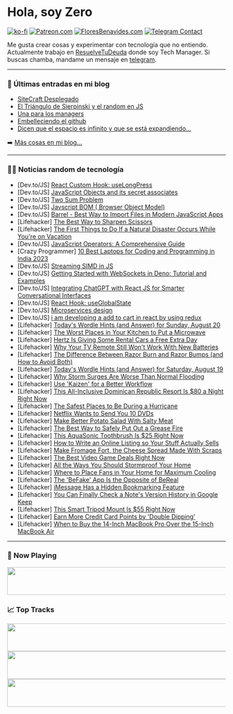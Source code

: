 # Hola, soy Zero

[![ko-fi](https://ko-fi.com/img/githubbutton_sm.svg)](https://ko-fi.com/J3J4N0LUK)
[![Patreon.com](https://img.shields.io/endpoint.svg?url=https%3A%2F%2Fshieldsio-patreon.vercel.app%2Fapi%3Fusername%3Dzerodragon%26type%3Dpatrons&style=for-the-badge)](https://patreon.com/zerodragon)
[![FloresBenavides.com](https://img.shields.io/website?down_message=oops&label=MiBlog&style=for-the-badge&up_message=online&url=https%3A%2F%2Ffloresbenavides.com)](https://floresbenavides.com)
[![Telegram Contact](https://img.shields.io/badge/escr%C3%ADbeme-ZeroDragon-%2326A5E4?style=for-the-badge&logo=telegram)](https://t.me/zerodragon)

Me gusta crear cosas y experimentar con tecnología que no entiendo.
Actualmente trabajo en [ResuelveTuDeuda](http://github.com/resuelve) donde soy Tech Manager.
Si buscas chamba, mandame un mensaje en [telegram](https://t.me/zerodragon).

---

### 📕 Últimas entradas en mi blog
<!-- BLOG-POST-LIST:START -->
- [SiteCraft Desplegado](https://floresbenavides.com/sitecraft-desplegado/)
- [El Triángulo de Sierpinski y el random en JS](https://floresbenavides.com/el-triangulo-de-sierpinski-y-el-random-en-js/)
- [Una para los managers](https://floresbenavides.com/una-para-los-managers/)
- [Embelleciendo el github](https://floresbenavides.com/embelleciendo-el-github/)
- [Dicen que el espacio es infinito y que se está expandiendo…](https://floresbenavides.com/dicen-que-el-espacio-es-infinito-y-que-se-esta-expandiendo/)
<!-- BLOG-POST-LIST:END -->

➡️ [Más cosas en mi blog...](https://floresbenavides.com)

---

### 👨‍💻 Noticias random de tecnología
<!-- TECH-POSTS:START -->
- [Dev.to/JS] [React Custom Hook: useLongPress](https://dev.to/sergeyleschev/react-custom-hook-uselongpress-5c0j)
- [Dev.to/JS] [JavaScript Objects and its secret associates](https://dev.to/ms_74/javascript-objects-and-its-secret-associates-3bi2)
- [Dev.to/JS] [Two Sum Problem](https://dev.to/apatel-ai/two-sum-problem-2p0l)
- [Dev.to/JS] [Javscript BOM &lpar; Browser Object Model&rpar;](https://dev.to/syedmuhammadaliraza/javscript-dom-browser-object-model-5c6l)
- [Dev.to/JS] [Barrel - Best Way to Import Files in Modern JavaScript Apps](https://dev.to/akdevcraft/barrel-best-way-to-import-files-in-modern-javascript-apps-3592)
- [Lifehacker] [The Best Way to Sharpen Scissors](https://lifehacker.com/the-best-way-to-sharpen-scissors-1850750372)
- [Lifehacker] [The First Things to Do If a Natural Disaster Occurs While You&#39;re on Vacation](https://lifehacker.com/the-first-things-to-do-if-a-natural-disaster-occurs-whi-1850750329)
- [Dev.to/JS] [JavaScript Operators: A Comprehensive Guide](https://dev.to/arsalanmee/javascript-operators-a-comprehensive-guide-592l)
- [Crazy Programmer] [10 Best Laptops for Coding and Programming in India 2023](https://www.thecrazyprogrammer.com/2023/08/best-laptop-for-programming.html)
- [Dev.to/JS] [Streaming SIMD in JS](https://dev.to/tracygjg/streaming-simd-in-js-okj)
- [Dev.to/JS] [Getting Started with WebSockets in Deno: Tutorial and Examples](https://dev.to/franciscomendes10866/getting-started-with-websockets-in-deno-tutorial-and-examples-4e5i)
- [Dev.to/JS] [Integrating ChatGPT with React JS for Smarter Conversational Interfaces](https://dev.to/devashishmamgain/integrating-chatgpt-with-react-js-for-smarter-conversational-interfaces-32k0)
- [Dev.to/JS] [React Hook: useGlobalState](https://dev.to/perssondennis/react-hook-useglobalstate-3c9b)
- [Dev.to/JS] [Microservices design](https://dev.to/aws-builders/microservices-design-e6e)
- [Dev.to/JS] [i am developing a add to cart in react by using redux](https://dev.to/ahmad1834/i-am-developing-a-add-to-cart-in-react-by-using-redux-515c)
- [Lifehacker] [Today&#39;s Wordle Hints &lpar;and Answer&rpar; for Sunday, August 20](https://lifehacker.com/wordle-answer-today-august-20-2023-1850755125)
- [Lifehacker] [The Worst Places in Your Kitchen to Put a Microwave](https://lifehacker.com/the-worst-places-in-your-kitchen-to-put-a-microwave-1850750424)
- [Lifehacker] [Hertz Is Giving Some Rental Cars a Free Extra Day](https://lifehacker.com/hertz-is-giving-some-rental-cars-a-free-extra-day-1850750263)
- [Lifehacker] [Why Your TV Remote Still Won&#39;t Work With New Batteries](https://lifehacker.com/why-your-tv-remote-still-wont-work-with-new-batteries-1850750442)
- [Lifehacker] [The Difference Between Razor Burn and Razor Bumps &lpar;and How to Avoid Both&rpar;](https://lifehacker.com/the-difference-between-razor-burn-and-razor-bumps-and-1850750449)
- [Lifehacker] [Today&#39;s Wordle Hints &lpar;and Answer&rpar; for Saturday, August 19](https://lifehacker.com/wordle-answer-today-august-19-2023-1850751486)
- [Lifehacker] [Why Storm Surges Are Worse Than Normal Flooding](https://lifehacker.com/why-storm-surges-are-such-a-big-deal-1829033220)
- [Lifehacker] [Use &#39;Kaizen&#39; for a Better Workflow](https://lifehacker.com/use-kaizen-for-a-better-workflow-1850752103)
- [Lifehacker] [This All-Inclusive Dominican Republic Resort Is $80 a Night Right Now](https://lifehacker.com/this-all-inclusive-dominican-republic-resort-is-80-a-n-1850752905)
- [Lifehacker] [The Safest Places to Be During a Hurricane](https://lifehacker.com/how-to-stay-safe-during-a-hurricane-1798391969)
- [Lifehacker] [Netflix Wants to Send You 10 DVDs](https://lifehacker.com/netflix-wants-to-send-you-10-dvds-1850752439)
- [Lifehacker] [Make Better Potato Salad With Salty Meat](https://lifehacker.com/make-better-potato-salad-with-salty-meat-1850752466)
- [Lifehacker] [The Best Way to Safely Put Out a Grease Fire](https://lifehacker.com/whats-the-best-way-to-safely-put-out-a-grease-fire-1002810379)
- [Lifehacker] [This AquaSonic Toothbrush Is $25 Right Now](https://lifehacker.com/this-aquasonic-toothbrush-is-25-right-now-1850743710)
- [Lifehacker] [How to Write an Online Listing so Your Stuff Actually Sells](https://lifehacker.com/how-to-write-an-online-listing-so-your-stuff-actually-s-1850751636)
- [Lifehacker] [Make Fromage Fort, the Cheese Spread Made With Scraps](https://lifehacker.com/fromage-fort-is-an-amazing-spread-made-from-cheese-plat-1821052207)
- [Lifehacker] [The Best Video Game Deals Right Now](https://lifehacker.com/best-video-game-deals-1850752341)
- [Lifehacker] [All the Ways You Should Stormproof Your Home](https://lifehacker.com/all-the-ways-you-should-stormproof-your-home-1850752104)
- [Lifehacker] [Where to Place Fans in Your Home for Maximum Cooling](https://lifehacker.com/where-to-place-fans-in-your-home-for-maximum-cooling-1849338791)
- [Lifehacker] [The &#39;BeFake&#39; App Is the Opposite of BeReal](https://lifehacker.com/the-befake-app-is-the-opposite-of-bereal-1850751838)
- [Lifehacker] [iMessage Has a Hidden Bookmarking Feature](https://lifehacker.com/imessage-has-a-hidden-bookmarking-feature-1850751945)
- [Lifehacker] [You Can Finally Check a Note&#39;s Version History in Google Keep](https://lifehacker.com/you-can-finally-check-a-notes-version-history-in-google-1850751873)
- [Lifehacker] [This Smart Tripod Mount Is $55 Right Now](https://lifehacker.com/this-smart-tripod-mount-is-55-right-now-1850743546)
- [Lifehacker] [Earn More Credit Card Points by &#39;Double Dipping&#39;](https://lifehacker.com/earn-more-credit-card-points-by-double-dipping-1850751559)
- [Lifehacker] [When to Buy the 14-Inch MacBook Pro Over the 15-Inch MacBook Air](https://lifehacker.com/when-to-buy-the-14-inch-macbook-pro-over-the-15-inch-ma-1850746532)<!-- TECH-POSTS:END -->

---

### 🎵 Now Playing
<a href="https://spotify-now-playing-dun.vercel.app/now-playing?open"><img src="https://spotify-now-playing-dun.vercel.app/now-playing" width="540" height="64"></a>

### 📈 Top Tracks
<a href="https://spotify-now-playing-dun.vercel.app/top-tracks?i=1&open"><img src="https://spotify-now-playing-dun.vercel.app/top-tracks?i=1" width="540" height="64"></a>
<a href="https://spotify-now-playing-dun.vercel.app/top-tracks?i=2&open"><img src="https://spotify-now-playing-dun.vercel.app/top-tracks?i=2" width="540" height="64"></a>
<a href="https://spotify-now-playing-dun.vercel.app/top-tracks?i=3&open"><img src="https://spotify-now-playing-dun.vercel.app/top-tracks?i=3" width="540" height="64"></a>
